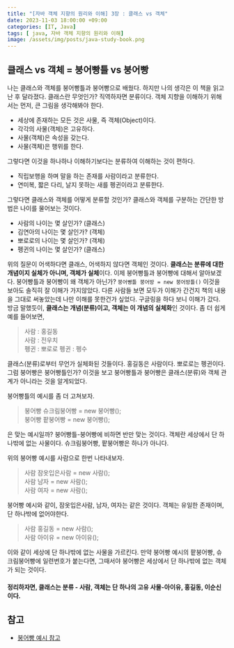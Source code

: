 ```yaml
---
title: "[자바 객체 지향의 원리와 이해] 3장 : 클래스 vs 객체"
date: 2023-11-03 18:00:00 +09:00
categories: [IT, Java]
tags: [ java, 자바 객체 지향의 원리와 이해]
image: /assets/img/posts/java-study-book.png
---
```



## 클래스 vs 객체 = 붕어빵틀 vs 붕어빵
나는 클래스와 객체를 붕어빵틀과 붕어빵으로 배웠다. 하지만 나의 생각은 이 책을 읽고난 후 달라졌다. 
클래스란 무엇인가? 직역하자면 분류이다. 객체 지향을 이해하기 위해서는 먼저, 큰 그림을 생각해봐야 한다.
+ 세상에 존재하는 모든 것은 사물, 즉 객체(Object)이다.
+ 각각의 사물(객체)은 고유하다.
+ 사물(객체)은 속성을 갖는다.
+ 사물(객체)은 행위를 한다.

그렇다면 이것을 하나하나 이해하기보다는 분류하여 이해하는 것이 편하다.
+ 직립보행을 하며 말을 하는 존재를 사람이라고 분류한다.
+ 연미복, 짧은 다리, 날지 못하는 새를 펭귄이라고 분류한다.


그렇다면 클래스와 객체를 어떻게 분류할 것인가? 클래스와 객체를 구분하는 간단한 방법은 나이를 물어보는 것이다.

+ 사람의 나이는 몇 살인가? (클래스)
+ 김연아의 나이는 몇 살인가? (객체)
+ 뽀로로의 나이는 몇 살인가? (객체)
+ 펭귄의 나이는 몇 살인가? (클래스)

위의 질문이 어색하다면 클래스, 어색하지 않다면 객체인 것이다. **클래스는 분류에 대한 개념이지 실체가 아니며, 객체가 실체**이다. 이제 붕어빵틀과 붕어빵에 대해서 알아보겠다. 붕어빵틀과 붕어빵이 왜 객체가 아닌가? `붕어빵틀 붕어방 = new 붕어방틀()` 이것을 보아도 솔직히 잘 이해가 가지않았다. 다른 사람들 보면 모두가 이해가 간건지 책의 내용을 그대로 써놓았는데 나만 이해를 못한건가 싶었다. 구글링을 하다 보니 이해가 갔다. 방금 말했듯이, **클래스는 개념(분류)이고, 객체는 이 개념의 실체화**인 것이다. 좀 더 쉽게 예를 들어보면, 

> 사람 : 홍길동    
> 사람 : 전우치    
> 펭귄 : 뽀로로
> 펭귄 : 펭수

클래스(분류)로부터 무언가 실체화된 것들이다. 홍길동은 사람이다. 뽀로로는 펭귄이다. 그럼 붕어빵은 붕어빵틀인가? 이것을 보고 붕어빵틀과 붕어빵은 클래스(분류)와 객체 관계가 아니라는 것을 알게되었다.    

붕어빵틀의 예시를 좀 더 고쳐보자.
> 붕어빵 슈크림붕어빵 = new 붕어빵();    
> 붕어빵 팥붕어빵 = new 붕어빵();

은 맞는 예시일까? 붕어빵틀-붕어빵에 비하면 반만 맞는 것이다.
객체란 세상에서 단 하나밖에 없는 사물이다. 슈크림붕어빵, 팥붕어빵은 하나가 아니다.

위의 붕어빵 예시를 사람으로 한번 나타내보자.

> 사람 잠옷입은사람 = new 사람();    
> 사람 남자 = new 사람();    
> 사람 여자 = new 사람();

붕어빵 예시와 같이, 잠옷입은사람, 남자, 여자는 같은 것이다. 객체는 유일한 존재이며, 단 하나밖에 없어야한다. 

> 사람 홍길동 = new 사람();     
> 사람 아이유 = new 아이유();

이와 같이 세상에 단 하나밖에 없는 사물을 가르킨다. 만약 붕어빵 예시의 팥붕어빵, 슈크림붕어빵에 일련번호가 붙는다면, 그때서야 붕어빵은 세상에서 단 하나밖에 없는 객체가 되는 것이다.
    
#### 정리하자면, 클래스는 분류 - 사람, 객체는 단 하나의 고유 사물-아이유, 홍길동, 이순신이다.

## 참고

+ [붕어빵 예시 참고](https://uknowblog.tistory.com/336)